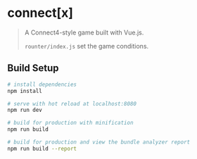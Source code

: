 # connect[x]

> A Connect4-style game built with Vue.js.
> 
> `rounter/index.js` set the game conditions. 

## Build Setup

``` bash
# install dependencies
npm install

# serve with hot reload at localhost:8080
npm run dev

# build for production with minification
npm run build

# build for production and view the bundle analyzer report
npm run build --report
```
